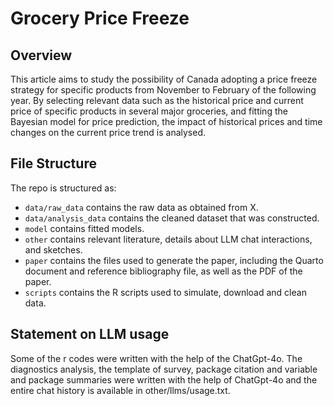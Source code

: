 # Grocery Price Freeze

## Overview

This article aims to study the possibility of Canada adopting a price freeze strategy for specific products from November to February of the following year.  By selecting relevant data such as the historical price and current price of specific products in several major groceries, and fitting the Bayesian model for price prediction, the impact of historical prices and time changes on the current price trend is analysed.


## File Structure

The repo is structured as:

-   `data/raw_data` contains the raw data as obtained from X.
-   `data/analysis_data` contains the cleaned dataset that was constructed.
-   `model` contains fitted models. 
-   `other` contains relevant literature, details about LLM chat interactions, and sketches.
-   `paper` contains the files used to generate the paper, including the Quarto document and reference bibliography file, as well as the PDF of the paper. 
-   `scripts` contains the R scripts used to simulate, download and clean data.


## Statement on LLM usage

Some of the r codes were written with the help of the ChatGpt-4o. The diagnostics analysis, the template of survey, package citation and variable and package summaries were written with the help of ChatGpt-4o and the entire chat history is available in other/llms/usage.txt.

